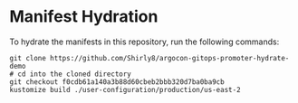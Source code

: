 # Manifest Hydration

To hydrate the manifests in this repository, run the following commands:

```shell
git clone https://github.com/Shirly8/argocon-gitops-promoter-hydrate-demo
# cd into the cloned directory
git checkout f0cdb61a140a3b88d60cbeb2bbb320d7ba0ba9cb
kustomize build ./user-configuration/production/us-east-2
```
